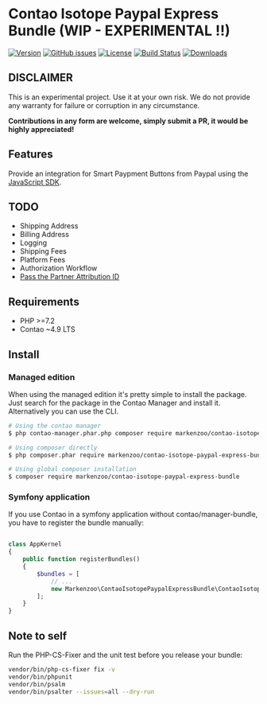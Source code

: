 # Contao Isotope Paypal Express Bundle (WIP - EXPERIMENTAL !!)

[![Version](http://img.shields.io/packagist/v/markenzoo/contao-isotope-paypal-express-bundle.svg?style=for-the-badge&label=Latest)](http://packagist.org/packages/markenzoo/contao-isotope-paypal-express-bundle)
[![GitHub issues](https://img.shields.io/github/issues/markenzoo/contao-isotope-paypal-express-bundle?style=for-the-badge&logo=github)](https://github.com/markenzoo/contao-isotope-paypal-express-bundle/issues)
[![License](http://img.shields.io/packagist/l/markenzoo/contao-isotope-paypal-express-bundle?style=for-the-badge&label=License)](http://packagist.org/packages/markenzoo/contao-isotope-paypal-express-bundle)
[![Build Status](http://img.shields.io/travis/markenzoo/contao-isotope-paypal-express-bundle/master.svg?style=for-the-badge&logo=travis)](https://travis-ci.org/markenzoo/contao-isotope-paypal-express-bundle)
[![Downloads](http://img.shields.io/packagist/dt/markenzoo/contao-isotope-paypal-express-bundle?style=for-the-badge&label=Downloads)](http://packagist.org/packages/markenzoo/contao-isotope-paypal-express-bundle)

## DISCLAIMER

This is an experimental project. 
Use it at your own risk.
We do not provide any warranty for failure or corruption in any circumstance.

**Contributions in any form are welcome, simply submit a PR, it would be highly appreciated!**

## Features

Provide an integration for Smart Paypment Buttons from Paypal using the [JavaScript SDK](https://developer.paypal.com/docs/checkout/integrate/#2-add-the-paypal-javascript-sdk-to-your-web-page).

## TODO

 - Shipping Address
 - Billing Address 
 - Logging
 - Shipping Fees
 - Platform Fees
 - Authorization Workflow
 - [Pass the Partner Attribution ID](https://developer.paypal.com/docs/checkout/reference/server-integration/setup-sdk/#pass-the-partner-attribution-id)

## Requirements

- PHP >=7.2
- Contao ~4.9 LTS

## Install

### Managed edition

When using the managed edition it's pretty simple to install the package. Just search for the package in the
Contao Manager and install it. Alternatively you can use the CLI.

```bash
# Using the contao manager
$ php contao-manager.phar.php composer require markenzoo/contao-isotope-paypal-express-bundle

# Using composer directly
$ php composer.phar require markenzoo/contao-isotope-paypal-express-bundle

# Using global composer installation
$ composer require markenzoo/contao-isotope-paypal-express-bundle
```

### Symfony application

If you use Contao in a symfony application without contao/manager-bundle, you have to register the bundle manually:

```php

class AppKernel
{
    public function registerBundles()
    {
        $bundles = [
            // ...
            new Markenzoo\ContaoIsotopePaypalExpressBundle\ContaoIsotopePaypalExpressBundle()
        ];
    }
}

```

## Note to self

Run the PHP-CS-Fixer and the unit test before you release your bundle:

```bash
vendor/bin/php-cs-fixer fix -v
vendor/bin/phpunit
vendor/bin/psalm
vendor/bin/psalter --issues=all --dry-run
```
